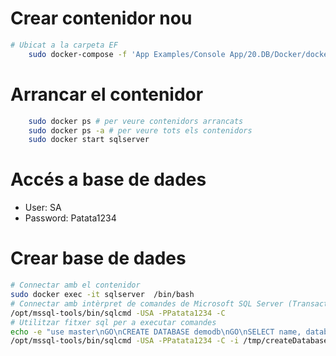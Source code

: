 # Crear contenidor nou
```bash
# Ubicat a la carpeta EF
    sudo docker-compose -f 'App Examples/Console App/20.DB/Docker/docker-compose.yaml' up -d --build 'mssql'
```
# Arrancar el contenidor
```bash
    sudo docker ps # per veure contenidors arrancats
    sudo docker ps -a # per veure tots els contenidors
    sudo docker start sqlserver
```
# Accés a base de dades
- User: SA
- Password: Patata1234
# Crear base de dades
```bash
# Connectar amb el contenidor
sudo docker exec -it sqlserver  /bin/bash
# Connectar amb intèrpret de comandes de Microsoft SQL Server (Transact-SQL)
/opt/mssql-tools/bin/sqlcmd -USA -PPatata1234 -C
# Utilitzar fitxer sql per a executar comandes
echo -e "use master\nGO\nCREATE DATABASE demodb\nGO\nSELECT name, database_id, create_date FROM sys.databases\nGO" > /tmp/createDatabase.sql
/opt/mssql-tools/bin/sqlcmd -USA -PPatata1234 -C -i /tmp/createDatabase.sql

```

